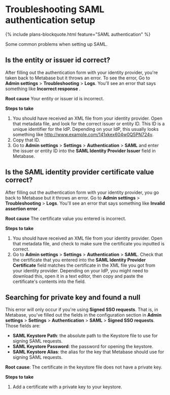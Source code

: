 # Troubleshooting SAML authentication setup

{% include plans-blockquote.html feature="SAML authentication" %}

Some common problems when setting up SAML.

## Is the entity or issuer id correct?

After filling out the authentication form with your identity provider, you're taken back to Metabase but it throws an error. To see the error, Go to **Admin settings** > **Troubleshooting** > **Logs**. You'll see an error that says something like **Incorrect response <issuer>**.

**Root cause** Your entity or issuer id is incorrect.

**Steps to take**

1. You should have received an XML file from your identity provider. Open that metadata file, and look for the correct issuer or entity ID. This ID is a unique identifier for the IdP. Depending on your IdP, this usually looks something like http://www.example.com/141xkex604w0Q5PN724v.
2. Copy that ID.
3. Go to **Admin settings** > **Settings** > **Authentication** > **SAML** and enter the issuer or entity ID into the **SAML Identity Provider Issuer** field in Metabase. 

## Is the SAML identity provider certificate value correct?

After filling out the authentication form with your identity provider, you go back to Metabase but it throws an error. Go to **Admin settings** > **Troubleshooting** > **Logs**. You'll see an error that says something like **Invalid assertion error <issuer>**. 

**Root cause** The certificate value you entered is incorrect.

**Steps to take**

1. You should have received an XML file from your identity provider. Open that metadata file, and check to make sure the certificate you inputted is correct.
2. Go to **Admin settings** > **Settings** > **Authentication** > **SAML**. Check that the certificate that you entered into the **SAML Identity Provider Certificate** field matches the certificate in the XML file you got from your identity provider. Depending on your IdP, you might need to download this, open it in a text editor, then copy and paste the certificate's contents into the field.

## Searching for private key and found a null

This error will only occur if you're using **Signed SSO requests**. That is, in Metabase, you've filled out the fields in the configuration section in **Admin settings** > **Settings** > **Authentication** > **SAML** > **Signed SSO requests**. Those fields are:

- **SAML Keystore Path**: the absolute path to the Keystore file to use for signing SAML requests.
- **SAML Keystore Password**: the password for opening the keystore.
- **SAML Keystore Alias**: the alias for the key that Metabase should use for signing SAML requests.

**Root cause**: The certificate in the keystore file does not have a private key.

**Steps to take**

1. Add a certificate with a private key to your keystore.
